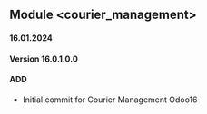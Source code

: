 ## Module <courier_management>

#### 16.01.2024
#### Version 16.0.1.0.0
#### ADD
- Initial commit for Courier Management Odoo16
